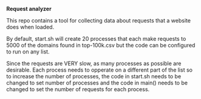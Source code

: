 **Request analyzer**

This repo contains a tool for collecting data about requests that a website does when loaded.

By default, start.sh will create 20 processes that each make requests 
to 5000 of the domains found in top-100k.csv but the code can be configured 
to run on any list. 

Since the requests are VERY slow, as many processes as possible are desirable.
Each process needs to opperate on a different part of the list so to increase 
the number of processes, the code in start.sh needs to be changed to set number of processes and the code in main() 
needs to be changed to set the number of requests for each process.